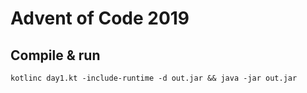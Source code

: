 # Advent of Code 2019

## Compile & run

`kotlinc day1.kt -include-runtime -d out.jar && java -jar out.jar`